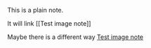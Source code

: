 This is a plain note.

It will link [[Test image note]]

Maybe there is a different way
[Test image note](obsidian://open?vault=Obsidian_medical&file=Testing%20folder%2FTest%20image%20note)